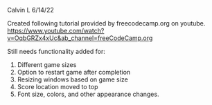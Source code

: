 Calvin L
6/14/22

Created following tutorial provided by freecodecamp.org on youtube.
https://www.youtube.com/watch?v=OqbGRZx4xUc&ab_channel=freeCodeCamp.org

Still needs functionality added for:
1) Different game sizes
2) Option to restart game after completion
3) Resizing windows based on game size
4) Score location moved to top
5) Font size, colors, and other appearance changes.
